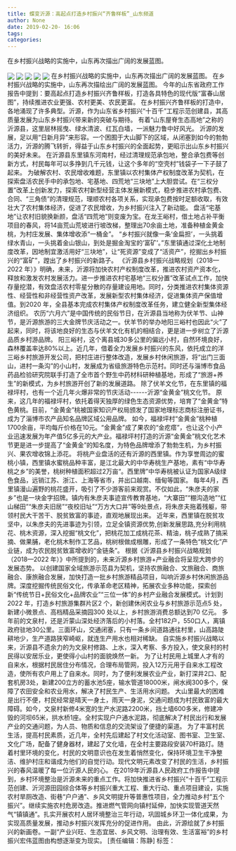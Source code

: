 ```yaml
---
title: 蝶变沂源：高起点打造乡村振兴“齐鲁样板”_山东频道
author: None
date: 2019-02-20- 16:06
tags: 
categories: 
---
```

在乡村振兴战略的实施中，山东再次描出广阔的发展蓝图。
<!-- more -->
                
<img align="center" border="0" src="http://p0.ifengimg.com/a/2019_08/b0de26c4932bc91_size130_w500_h288.jpg" />
                
<img align="center" border="0" src="http://p2.ifengimg.com/a/2019_08/67d4031d932ac90_size103_w500_h332.jpg" />
                
<img align="center" border="0" src="http://p2.ifengimg.com/a/2019_08/905752b14b59e73_size115_w500_h333.jpg" />
            
<img align="center" border="0" src="http://p3.ifengimg.com/a/2019_08/61c050d68207bde_size164_w500_h332.jpg" />
<img align="center" border="0" src="http://p2.ifengimg.com/a/2016/0810/204c433878d5cf9size1_w16_h16.png" />
在乡村振兴战略的实施中，山东再次描出广阔的发展蓝图。
在乡村振兴战略的实施中，山东再次描绘出广阔的发展蓝图。
今年的山东省政府工作报告中提到：要高起点打造乡村振兴齐鲁样板，打造各具特色的现代版“富春山居图”，持续推进农业更强、农村更美、农民更富。
在乡村振兴齐鲁样板的打造中，各地涌现了许多典型。沂源，作为山东省乡村振兴“十百千”工程示范创建县，其高质量发展为山东乡村振兴带来新的突破与期待。
有着“山东屋脊生态高地”之称的沂源县，这里层林摇曳、绿水清波、红瓦白墙，一派魅力鲁中好风光。
沂源的发展，足以用“日新月异”来形容。一个困囿于大山脚下的区域，从闭塞到如今的勃勃活力，沂源的腾飞转折，得益于山东乡村振兴的全面起势，更昭示出山东乡村振兴的美好未来。
在沂源县东里镇东河南村，经过清理规范承包地，整合承包费等创新方式，村民每年可以多挣到几千元钱，让这个多年的“空壳村”钱袋子一下子鼓了起来。
为破解农村、农民增收难题，东里镇以农村集体产权制度改革为契机，在探索盘活农民手中的承包地、宅基地、四荒地“三块地”上大胆尝试。在“三权分置”改革上创新发力，探索农村新型经营主体发展新模式，稳步推进农村承包费、合同、“三角债”的清理规范，理顺农村各项关系，实现承包费按时足额收取，有效壮大了农村集体经济，促进了农民增收，为乡村振兴注入了新动能。
盘活“宅基地”让农村旧貌换新颜，盘活“四荒地”则变废为宝。在龙王峪村，借土地占补平衡项目的春风，将14亩荒山荒坡进行坡改梯，整理出70余亩土地，准备种植金黄金桃，为村庄发展、集体增收添“一桶金”。
“乡村振兴就像一条‘金扁担’，一头挑着绿水青山，一头挑着金山银山，到处是掘金淘宝的‘富矿’。”东里镇通过深化土地制度改革，因地制宜激活用好“三块地”，让“死资源”变成了“活资产”，挖掘出乡村振兴的“富矿”，蹚出了乡村振兴的新路子。
《沂源县乡村振兴战略规划（2018—2022 年）》明确，未来，沂源将加快农村产权制度改革，推进农村资产资本化，释放和激发农村发展活力。进一步推进农村宅基地“三权分置”改革试点工作，加快存量挖潜，有效盘活农村零星分散的存量建设用地。同时，分类推进农村集体资源性、经营性和非经营性资产改革，发展新型农村集体经济，促进集体资产保值增值。到2020 年，全县基本完成农村集体产权制度改革任务，建立健全新型集体经济组织。
农历“六月六”是中国传统的民俗节日，在沂源县当地称为伏羊节、山神节，是沂源旅游的三大金牌节庆活动之一。伏羊节的举办地阳三峪村也因此“火”了起来，同时，将该地良好的生态与伏羊文化有机的相结合，更是进一步树立了沂源品质乡村游品牌。
阳三峪村，这个离县城30多公里的偏远小村，自然环境良好，森林覆盖率达80%以上。近几年，借着全力发展乡村振兴的东风，依托成立的洋三峪乡村旅游开发公司，把村庄进行整体改造，发展乡村休闲旅游，将“出门三面山，进村一条沟”的小山村，发展成为省级旅游特色示范村。同时还与淄博市食品药品检验研究院联手打造了全市首个野生中药材科研种植基地，形成了“旅游+养生”的新模式，为乡村旅游开创了新的发展道路。
除了伏羊文化节，在东里镇的福禄坪村，也有一个近几年火爆非常的节庆活动------沂源“金黄金”桃文化节。
原来，这几年的福禄坪村，依托着得天独厚的绿色生态资源优势，培育了“金黄金”特色黄桃。目前，“金黄金”桃被国家知识产权局颁发了国家地理标志商标注册证书，成为了淄博市农产品知名品牌区域公用品牌。
如今，福禄坪村“金黄金”桃种植1700余亩，平均每斤价格在10元。“金黄金”成了果农的“金疙瘩”，也让这个小产业迅速发展为年产值5亿多元的大产业。福禄坪村打造的沂源“金黄金”桃文化艺术节更是进一步提高了“金黄金”的知名度，为特色品牌增添了勃勃生机，为乡村振兴、果农增收锦上添花。
将桃产业盘活的还有沂源的西里镇。作为享誉周边的蜜桃小镇，西里镇水蜜桃品种丰富，是江北最大的中华寿桃生产基地，素有“中华寿桃之乡”的美誉，桃树种植面积超过2万亩“。西里牌”中华寿桃被认证为国家A级绿色食品，远销江苏、浙江、上海等省市，并出口越南、缅甸等国家。
每年4月，西里镇漫山遍野的桃花盛开，吸引了不少游客前来观赏。不仅如此，“朱彦夫的家乡”也是一块金字招牌。镇内有朱彦夫事迹宣传教育基地，“大寨田”“棚沟造地”“红山梯田”“朱彦夫旧居”“夜校旧址”“万方大口井”等9处景点，将朱彦夫拖着残躯，带领村民大干苦干、脱贫致富的事迹，直观地展现出来。
近年来，西里镇在脱贫攻坚中，以朱彦夫的先进事迹为引领，立足全镇资源优势,创新发展思路,充分利用桃花、桃木资源，深入挖掘“桃文化”，把桃花加工成桃花茶、精油，桃子成熟了搞采摘、做果脯，老化桃木制作工艺品，桃树根做成根雕，形成了一条特色“桃文化”产业链，成为农民脱贫致富增收的“金链条”。
根据《沂源县乡村振兴战略规划（2018—2022 年）》中所提到的，未来沂源乡村旅游+产业融合将呈现大跨步的发展态势。
以创建国家全域旅游示范县为契机，坚持农旅融合、文旅融合、商旅融合、康旅融合发展，加快打造一批乡村旅游精品项目，叫响沂源乡村休闲旅游品牌。深度挖掘传统民俗文化，传承革命老区精神，拓展农业多种功能，探索创新“传统节日+民俗文化+品牌农业”“三位一体”的乡村产业融合发展模式。计划到2022 年，打造乡村旅游集群片区2 个，新创建休闲农业与乡村旅游示范点5 处，新建小微景点、高档精品采摘园300 处以上，乡村旅游消费总额达到70 亿元。
多年前的文泉村，还是沂蒙山深处经济落后的小村落。全村182户，550口人，离镇政府驻地30公里。三面环山，交通闭塞，只有一条乡间道路通往村里，山高路陡耕地少，生产道路狭窄崎岖，就连生产用水也相对稀缺。
自实施乡村振兴战略以来，沂源县不遗余力的为文泉村修路、上水，深入考察、多方投入，使文泉村的村民得以安居乐业，更使得小山村的面貌焕然一新。
为了让村民用上城里人才有的自来水，根据村民居住分布情况，合理布局管网，投入12万元用于自来水工程改造，使所有农户用上了自来水。同时，为了便利发展农业产业，新打深井2口、配套机房3处，新建200立方的蓄水池5座，输水管道18000米，闸水阀300多个，保障了农田安全和农业用水，解决了村民生产、生活用水问题。
大山里最大的困难是出行不便，村民经常是晴天一身土，雨天一身泥，交通问题成为村民致富的最大障碍。如今，文泉村新修4米宽的生产水泥路2200米，挡土墙600多米，修建冲毁的河坝65米，拱水桥1座。全村实现户户通水泥路，彻底解决了村民出行和发展产业的交通问题，为人员、物质和信息的交流架设了便捷的渠道。
为了丰富村民生活，提高村民素质，近几年，全村先后建起了村文化活动室、图书室、卫生室、文化广场，配备了健身器材，建起了文化墙，在全村主要路段安装70杆路灯。随着村里环境的变化，村民的文明意识也在发生着悄然变化，保持环境卫生干净整洁、维护村庄和谐成为他们的自觉行动。现代文明元素改变了村民的生活，乡村振兴的春风温暖了每一位沂源人民的心。
在2019年沂源县人民政府工作报告中提到，乡村环境整治是沂源未来的重点工作。将加快推进省乡村振兴“十百千”工程示范创建、沂河源田园综合体等乡村振兴重大工程、重大行动、重点项目建设，实施农村旱厕改造、街巷“户户通”、乡风文明提升等普惠性项目，全力推动乡村“五个振兴”。继续实施农村危房改造。推进燃气管网向镇村延伸，加快实现管道天然气“镇镇通”。扎实开展农村人居环境整治三年行动，巩固城乡环卫一体化成果，为实现高质量发展，推动乡村振兴发挥充分的促进作用。
由此，沂源绘就了乡村振兴的新画卷。一副“产业兴旺、生态宜居、乡风文明、治理有效、生活富裕”的乡村振兴宏伟蓝图由构想逐渐变为现实。
[责任编辑：陈静]
标签：
 
             
